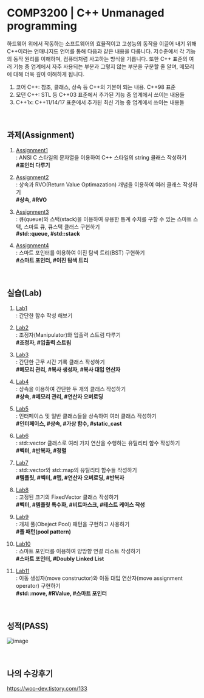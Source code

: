 # COMP3200 | C++ Unmanaged programming

하드웨어 위에서 작동하는 소프트웨어의 효율적이고 고성능의 동작을 이끌어 내기 위해 C++이라는 언매니지드 언어를 통해 다음과 같은 내용을 다룹니다. 저수준에서 각 기능의 동작 원리를 이해하며, 컴퓨터처럼 사고하는 방식을 기릅니다. 또한 C++ 표준의 여러 기능 중 업계에서 자주 사용되는 부분과 그렇지 않는 부분을 구분할 줄 알며, 메모리에 대해 더욱 깊이 이해하게 됩니다.

1. 코어 C++: 참조, 클래스, 상속 등 C++의 기본이 되는 내용. C++98 표준 
2. 모던 C++: STL 등 C++03 표준에서 추가된 기능 중 업계에서 쓰이는 내용들
3. C++1x: C++11/14/17 표준에서 추가된 최신 기능 중 업계에서 쓰이는 내용들

<br>


## 과제(Assignment)

1. [Assignment1](https://github.com/wooPedia/POCU/tree/master/Assignment1)   
: ANSI C 스타일의 문자열을 이용하여 C++ 스타일의 string 클래스 작성하기   
**#포인터 다루기**

2. [Assignment2](https://github.com/wooPedia/POCU/tree/master/Assignment2)   
: 상속과 RVO(Return Value Optimazation) 개념을 이용하여 여러 클래스 작성하기   
**#상속, #RVO**

3. [Assignment3](https://github.com/wooPedia/POCU/tree/master/Assignment3)   
: 큐(queue)와 스택(stack)을 이용하여 유용한 통계 수치를 구할 수 있는 스마트 스택, 스마트 큐, 큐스택 클래스 구현하기   
**#std::queue, #std::stack**

4. [Assignment4](https://github.com/wooPedia/POCU/tree/master/Assignment4)   
: 스마트 포인터를 이용하여 이진 탐색 트리(BST) 구현하기   
**#스마트 포인터, #이진 탐색 트리**

<br>

## 실습(Lab)

1. [Lab1](https://github.com/wooPedia/POCU/tree/master/Lab1)   
: 간단한 함수 작성 해보기

2. [Lab2](https://github.com/wooPedia/POCU/tree/master/Lab2)   
: 조정자(Manipulator)와 입출력 스트림 다루기   
**#조정자, #입출력 스트림**

3. [Lab3](https://github.com/wooPedia/POCU/tree/master/Lab3)   
: 간단한 근무 시간 기록 클래스 작성하기     
**#메모리 관리, #복사 생성자, #복사 대입 연산자**

4. [Lab4](https://github.com/wooPedia/POCU/tree/master/Lab4)   
: 상속을 이용하여 간단한 두 개의 클래스 작성하기   
**#상속, #메모리 관리, #연산자 오버로딩**

5. [Lab5](https://github.com/wooPedia/POCU/tree/master/Lab5)   
: 인터페이스 및 일반 클래스들을 상속하여 여러 클래스 작성하기   
**#인터페이스, #상속, #가상 함수, #static_cast**

6. [Lab6](https://github.com/wooPedia/POCU/tree/master/Lab6)   
: std::vector 클래스로 여러 가지 연산을 수행하는 유틸리티 함수 작성하기   
**#벡터, #반복자, #정렬**


7. [Lab7](https://github.com/wooPedia/POCU/tree/master/Lab7)   
: std::vector와 std::map의 유틸리티 함수들 작성하기    
**#템플릿, #벡터, #맵, #연산자 오버로딩, #반복자**



8. [Lab8](https://github.com/wooPedia/POCU/tree/master/Lab8)   
: 고정된 크기의 FixedVector 클래스 작성하기    
**#벡터, #템플릿 특수화, #비트마스크, #테스트 케이스 작성**



9. [Lab9](https://github.com/wooPedia/POCU/tree/master/Lab9)   
: 개체 풀(Obeject Pool) 패턴을 구현하고 사용하기    
**#풀 패턴(pool pattern)** 



10. [Lab10](https://github.com/wooPedia/POCU/tree/master/Lab1)   
: 스마트 포인터를 이용하여 양방향 연결 리스트 작성하기    
**#스마트 포인터, #Doubly Linked List**



11. [Lab11](https://github.com/wooPedia/POCU/tree/master/Lab1)   
: 이동 생성자(move constructor)와 이동 대입 연산자(move assignment operator) 구현하기    
**#std::move, #RValue, #스마트 포인터**

<br>

## 성적(PASS)
![image](https://user-images.githubusercontent.com/46551002/81386533-1c834e80-9150-11ea-868f-75b6a315b574.png)

<br>

## 나의 수강후기
https://woo-dev.tistory.com/133
